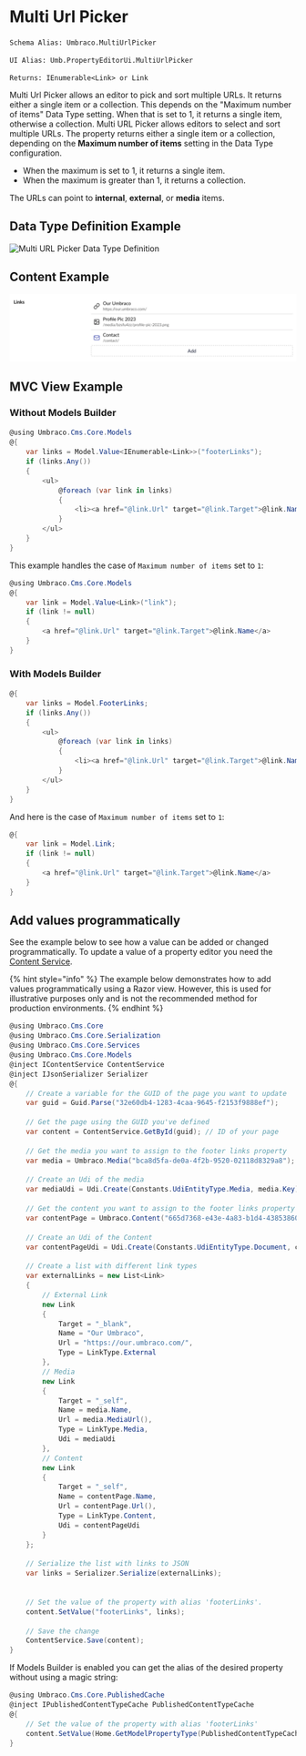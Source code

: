 # Multi Url Picker

`Schema Alias: Umbraco.MultiUrlPicker`

`UI Alias: Umb.PropertyEditorUi.MultiUrlPicker`

`Returns: IEnumerable<Link> or Link`

Multi Url Picker allows an editor to pick and sort multiple URLs.
It returns either a single item or a collection. This depends on the "Maximum number of items" Data Type setting.
When that is set to 1, it returns a single item, otherwise a collection.
Multi URL Picker allows editors to select and sort multiple URLs. The property returns either a single item or a collection, depending on the **Maximum number of items** setting in the Data Type configuration.

- When the maximum is set to 1, it returns a single item.
- When the maximum is greater than 1, it returns a collection.

The URLs can point to **internal**, **external**, or **media** items.

## Data Type Definition Example

![Multi URL Picker Data Type Definition](images/Multi-Url-Picker-DataType.png)

## Content Example

![Multi Url Picker Content](images/Multi-Url-Picker-Content.png)

## MVC View Example

### Without Models Builder

```csharp
@using Umbraco.Cms.Core.Models
@{
    var links = Model.Value<IEnumerable<Link>>("footerLinks");
    if (links.Any())
    {
        <ul>
            @foreach (var link in links)
            {
                <li><a href="@link.Url" target="@link.Target">@link.Name</a></li>
            }
        </ul>
    }
}
```

This example handles the case of `Maximum number of items` set to `1`:

```csharp
@using Umbraco.Cms.Core.Models
@{
    var link = Model.Value<Link>("link");
    if (link != null)
    {
        <a href="@link.Url" target="@link.Target">@link.Name</a>
    }
}
```

### With Models Builder

```csharp
@{
    var links = Model.FooterLinks;
    if (links.Any())
    {
        <ul>
            @foreach (var link in links)
            {
                <li><a href="@link.Url" target="@link.Target">@link.Name</a></li>
            }
        </ul>
    }
}
```

And here is the case of `Maximum number of items` set to `1`:

```csharp
@{
    var link = Model.Link;
    if (link != null)
    {
        <a href="@link.Url" target="@link.Target">@link.Name</a>
    }
}
```


## Add values programmatically

See the example below to see how a value can be added or changed programmatically. To update a value of a property editor you need the [Content Service](https://apidocs.umbraco.com/v15/csharp/api/Umbraco.Cms.Core.Services.ContentService.html).

{% hint style="info" %}
The example below demonstrates how to add values programmatically using a Razor view. However, this is used for illustrative purposes only and is not the recommended method for production environments.
{% endhint %}

```csharp
@using Umbraco.Cms.Core
@using Umbraco.Cms.Core.Serialization
@using Umbraco.Cms.Core.Services
@using Umbraco.Cms.Core.Models
@inject IContentService ContentService
@inject IJsonSerializer Serializer
@{
    // Create a variable for the GUID of the page you want to update
    var guid = Guid.Parse("32e60db4-1283-4caa-9645-f2153f9888ef");

    // Get the page using the GUID you've defined
    var content = ContentService.GetById(guid); // ID of your page

    // Get the media you want to assign to the footer links property 
    var media = Umbraco.Media("bca8d5fa-de0a-4f2b-9520-02118d8329a8");

    // Create an Udi of the media
    var mediaUdi = Udi.Create(Constants.UdiEntityType.Media, media.Key);

    // Get the content you want to assign to the footer links property 
    var contentPage = Umbraco.Content("665d7368-e43e-4a83-b1d4-43853860dc45");

    // Create an Udi of the Content
    var contentPageUdi = Udi.Create(Constants.UdiEntityType.Document, contentPage.Key);

    // Create a list with different link types
    var externalLinks = new List<Link>
    {
        // External Link
        new Link
        {
            Target = "_blank",
            Name = "Our Umbraco",
            Url = "https://our.umbraco.com/",
            Type = LinkType.External
        },
        // Media 
        new Link
        {
            Target = "_self",
            Name = media.Name,
            Url = media.MediaUrl(),
            Type = LinkType.Media,
            Udi = mediaUdi
        }, 
        // Content 
        new Link
        {
            Target = "_self",
            Name = contentPage.Name,
            Url = contentPage.Url(),
            Type = LinkType.Content,
            Udi = contentPageUdi
        }
    };

    // Serialize the list with links to JSON
    var links = Serializer.Serialize(externalLinks);


    // Set the value of the property with alias 'footerLinks'. 
    content.SetValue("footerLinks", links);

    // Save the change
    ContentService.Save(content);
}
```

If Models Builder is enabled you can get the alias of the desired property without using a magic string:

```csharp
@using Umbraco.Cms.Core.PublishedCache
@inject IPublishedContentTypeCache PublishedContentTypeCache
@{
    // Set the value of the property with alias 'footerLinks'
    content.SetValue(Home.GetModelPropertyType(PublishedContentTypeCache, x => x.FooterLinks).Alias, links);
}
```
